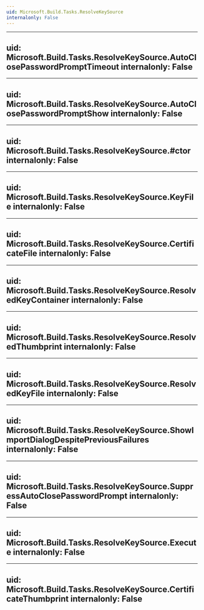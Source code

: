 ```yaml
---
uid: Microsoft.Build.Tasks.ResolveKeySource
internalonly: False
---
```


---
uid: Microsoft.Build.Tasks.ResolveKeySource.AutoClosePasswordPromptTimeout
internalonly: False
---

---
uid: Microsoft.Build.Tasks.ResolveKeySource.AutoClosePasswordPromptShow
internalonly: False
---

---
uid: Microsoft.Build.Tasks.ResolveKeySource.#ctor
internalonly: False
---

---
uid: Microsoft.Build.Tasks.ResolveKeySource.KeyFile
internalonly: False
---

---
uid: Microsoft.Build.Tasks.ResolveKeySource.CertificateFile
internalonly: False
---

---
uid: Microsoft.Build.Tasks.ResolveKeySource.ResolvedKeyContainer
internalonly: False
---

---
uid: Microsoft.Build.Tasks.ResolveKeySource.ResolvedThumbprint
internalonly: False
---

---
uid: Microsoft.Build.Tasks.ResolveKeySource.ResolvedKeyFile
internalonly: False
---

---
uid: Microsoft.Build.Tasks.ResolveKeySource.ShowImportDialogDespitePreviousFailures
internalonly: False
---

---
uid: Microsoft.Build.Tasks.ResolveKeySource.SuppressAutoClosePasswordPrompt
internalonly: False
---

---
uid: Microsoft.Build.Tasks.ResolveKeySource.Execute
internalonly: False
---

---
uid: Microsoft.Build.Tasks.ResolveKeySource.CertificateThumbprint
internalonly: False
---
